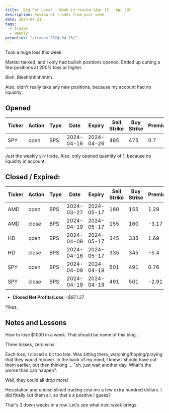 ```yaml
---
title:  Big Fat Loss! - Week in review (Apr 15 - Apr 19)
description: Review of trades from past week
date: 2024-04-21
tags:
  - trades
  - weekly
permalink: "/trades-2024-04-15/"
---
```


Took a huge loss this week.

Market tanked, and I only had bullish positions opened.  Ended up cutting a few positions at 200% loss or higher.

Bleh. Bleehhhhhhhhhh. 

Also, didn't really take any new positions, because my account had no liquidity:

## Opened

<div class="trade-table weekly full-width">

|**Ticker**|**Action**|**Type**|**Date**|**Expiry**|**Sell Strike**|**Buy Strike**|**Premium**|**Qty**|**Fee**|**Net**|
|---|---|---|---|---|---|---|---|---|---|---|
| SPY | open  | BPS | 2024-04-16 | 2024-04-26 | 485 | 475 | 0.7 | 1   | 3.08 | 66.92 |

</div>

Just the weekly `SPY` trade.  Also, only opened quantity of 1, because no liquidity in account.

## Closed / Expired:

<div class = "trade-table monthly full-width">

|**Ticker**|**Action**|**Type**|**Date**|**Expiry**|**Sell Strike**|**Buy Strike**|**Premium**|**Qty**|**Fee**|**Net**|**Profit/Loss**|
|---|---|---|---|---|---|---|---|---|---|---|---|
|AMD|open|BPS|2024-03-27|2024-05-17|160|155|1.29|2|1.48|256.52|-$378.96|
|AMD|close|BPS|2024-04-19|2024-05-17|155|160|-3.17|2|1.48|-635.48|
|HD|open|BPS|2024-04-09|2024-05-17|345|335|1.69|1|1.4|167.6|-$373.81|
|HD|close|BPS|2024-04-16|2024-05-17|335|345|-5.4|1|1.41|-541.41|
|SPY|open|BPS|2024-04-09|2024-04-19|501|491|0.76|1|2.1|73.9|-$218.50|
|SPY|close|BPS|2024-04-19|2024-04-19|491|501|-2.91|1|1.4|-292.4|

</div>

- **Closed Net Profits/Loss**: -$971.27

Yikes.

## Notes and Lessons

How to lose $1000 in a week.  That should be name of this blog. 

Three losses, zero wins.   

Each loss, I closed a bit too late.  Was sitting there, watching/hoping/praying that they would recover.  In the back of my mind, I knew I should have cut them earlier, but then thinking ... "oh, just wait another day. What's the worse than can happen".

Well, they could all drop more!

Hesistation and undisciplined trading cost me a few extra hundred dollars.  I did finally cut them all, so that's a positive I guess?

That's 3 down weeks in a row.  Let's see what next week brings.

